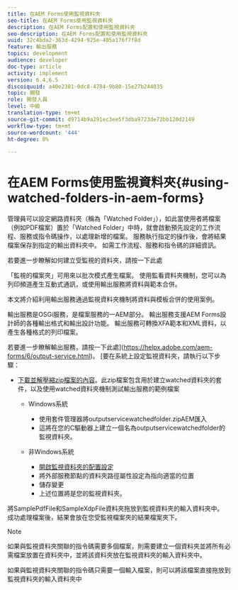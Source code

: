 ```yaml
---
title: 在AEM Forms使用監視資料夾
seo-title: 在AEM Forms使用監視資料夾
description: 在AEM Forms配置和使用監視資料夾
seo-description: 在AEM Forms配置和使用監視資料夾
uuid: 32c4bda2-363d-4294-925e-405a176f7f8d
feature: 輸出服務
topics: development
audience: developer
doc-type: article
activity: implement
version: 6.4,6.5
discoiquuid: a40e2381-0dc8-4784-9b80-15e27b244035
topic: 開發
role: 開發人員
level: 中級
translation-type: tm+mt
source-git-commit: d9714b9a291ec3ee5f3dba9723de72bb120d2149
workflow-type: tm+mt
source-wordcount: '444'
ht-degree: 0%

---
```



# 在AEM Forms使用監視資料夾{#using-watched-folders-in-aem-forms}

管理員可以設定網路資料夾（稱為「Watched Folder」），如此當使用者將檔案（例如PDF檔案）置於「Watched Folder」中時，就會啟動預先設定的工作流程、服務或指令碼操作，以處理新增的檔案。 服務執行指定的操作後，會將結果檔案保存到指定的輸出資料夾中。 如需工作流程、服務和指令碼的詳細資訊。

若要進一步瞭解如何建立受監視的資料夾，請按一下此處[](https://helpx.adobe.com/experience-manager/6-4/forms/using/Creating-Configure-watched-folder.html)

「監視的檔案夾」可用來以批次模式產生檔案。 使用監看資料夾機制，您可以為列印頻道產生互動式通訊，或使用輸出服務將資料與範本合併。

本文將介紹利用輸出服務通過監視資料夾機制將資料與模板合併的使用案例。

輸出服務是OSGi服務，是檔案服務的一AEM部分。 輸出服務支援AEM Forms設計師的各種輸出格式和輸出設計功能。 輸出服務可轉換XFA範本和XML資料，以產生各種格式的列印檔案。

若要進一步瞭解輸出服務，請按一下此處](https://helpx.adobe.com/aem-forms/6/output-service.html)。
[要在系統上設定監視資料夾，請執行以下步驟：
* [下載並解壓縮zip檔案的內容](assets/outputservicewatchedfolderkt.zip)。此zip檔案包含用於建立watched資料夾的套件，以及使用watched資料夾機制測試輸出服務的範例檔案
   * Windows系統

      * 使用套件管理器將outputservicewatchedfolder.zipAEM匯入
      * 這將在您的C驅動器上建立一個名為outputservicewatchedfolder的監視資料夾。
   * 非Windows系統
      * [開啟監視資料夾的配置設定](http://localhost:4502/crx/de/index.jsp#/etc/fd/watchfolder/config/outputservice)
      * 將外部服務節點的資料夾路徑屬性設定為指向適當的位置
      * 儲存變更
      * 上述位置將是您的監視資料夾。

將SamplePdfFile和SampleXdpFile資料夾拖放到監視資料夾的輸入資料夾中。 成功處理檔案後，結果會放在您受監視檔案夾的結果檔案夾下。


>[!NOTE]
>
>如果與監視資料夾關聯的指令碼需要多個檔案，則需要建立一個資料夾並將所有必需檔案放置在資料夾中，並將該資料夾放在監視資料夾的輸入資料夾中。
>
>如果與監視資料夾關聯的指令碼只需要一個輸入檔案，則可以將該檔案直接拖放到監視資料夾的輸入資料夾中

